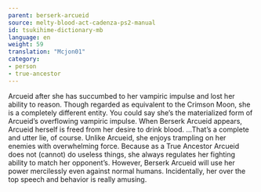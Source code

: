 ```yaml
---
parent: berserk-arcueid
source: melty-blood-act-cadenza-ps2-manual
id: tsukihime-dictionary-mb
language: en
weight: 59
translation: "Mcjon01"
category:
- person
- true-ancestor
---
```


Arcueid after she has succumbed to her vampiric impulse and lost her ability to reason.
Though regarded as equivalent to the Crimson Moon, she is a completely different entity. You could say she’s the materialized form of Arcueid’s overflowing vampiric impulse. When Berserk Arcueid appears, Arcueid herself is freed from her desire to drink blood.
…That’s a complete and utter lie, of course.
Unlike Arcueid, she enjoys trampling on her enemies with overwhelming force. Because as a True Ancestor Arcueid does not (cannot) do useless things, she always regulates her fighting ability to match her opponent’s. However, Berserk Arcueid will use her power mercilessly even against normal humans.
Incidentally, her over the top speech and behavior is really amusing.
